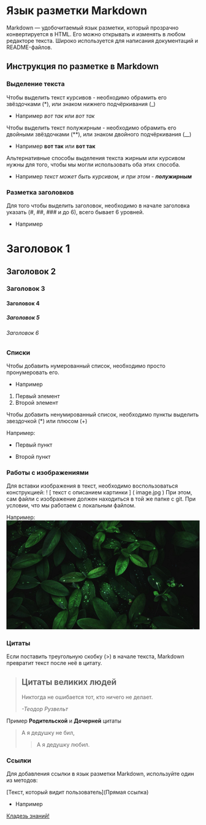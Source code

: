 # Язык разметки Markdown

Markdown — удобочитаемый язык разметки, который прозрачно конвертируется в HTML. 
Его можно открывать и изменять в любом редакторе текста. 
Широко используется для написания документаций и README-файлов.

## Инструкция по разметке в Markdown

### Выделение текста

Чтобы выделить текст курсивов - необходимо обрамить его звёздочками (*), или знаком нижнего подчёркивания (_)

* Например *вот так* или _вот так_

Чтобы выделить текст полужирным - необходимо обрамить его двойными звёздочками (**),
или знаком двойного подчёркивания (__)

* Например **вот так** или __вот так__ 

Альтернативные способы выделения текста жирным или курсивом нужны для того, 
чтобы мы могли использовать оба этих способа.

* Например _текст может быть курсивом, и при этом - **полужирным**_

### Разметка заголовков

Для того чтобы выделить заголовок, необходимо в начале заголовка указать (#, ##, ### и до 6),
всего бывает 6 уровней.

* Например

# Заголовок 1
 ## Заголовок 2
 ### Заголовок 3
 #### Заголовок 4
 ##### Заголовок 5
 ###### Заголовок 6

### Списки 

Чтобы добавить нумерованный список,
необходимо просто пронумеровать его.

* Например

1. Первый элемент
2. Второй элемент 

Чтобы добавить ненумированный список,
необходимо пункты выделить звездочкой (*) или плюсом (+)

 Например:

* Первый пункт
+ Второй пункт

### Работы с изображениями

Для вставки изображения в текст, необходимо воспользоваться конструкцией:
! [ текст с описанием картинки ] ( image.jpg ) 
При этом, сам файли с изображение должен находиться в той же папке с git.
При условии, что мы работаем с локальным файлом.

Например: 
![Капли росы на траве](kapli_rosa.jpg)

### Цитаты 

Если поставить треугольную скобку (>) в начале текста, Markdown превратит текст после неё в цитату.


> ## Цитаты великих людей
> Никтогда не ошибается тот, кто ничего не делает.
>
>  _-Теодор Рузвельт_

Пример **Родительской** и **Дочерней** цитаты

> А я дедушку не бил,
>> А я дедушку любил.

### Ссылки

Для добавления ссылки в язык разметки Markdown, используйте один из методов:

[Текст, который видит пользователь](Прямая ссылка)

* Например

[Кладезь знаний!](https://gb.ru)
